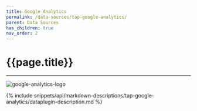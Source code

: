 ```yaml
---
title: Google Analytics
permalink: /data-sources/tap-google-analytics/
parent: Data Sources
has_children: true
nav_order: 2
---
```


# {{page.title}}

---

![google-analytics-logo]({{site.baseurl}}/assets/data_source_images/tap-google-analytics.svg)

{% include snippets/api/markdown-descriptions/tap-google-analytics/dataplugin-description.md %}
